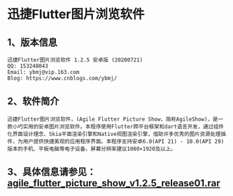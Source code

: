 # 迅捷Flutter图片浏览软件

## 1、版本信息
    迅捷Flutter图片浏览软件 1.2.5 安卓版 (20200721)
    QQ: 153248043
    Email: ybmj@vip.163.com
    Blog: https://www.cnblogs.com/ybmj/

## 2、软件简介
    迅捷Flutter图片浏览软件，(Agile Flutter Picture Show，简称AgileShow)，是一款小巧实用的安卓图片浏览软件。本程序使用Flutter跨平台框架和dart语言开发，通过组件化界面设计理念、Skia平面渲染引擎和Native视图渲染引擎，借助许多优秀的图片资源处理插件，为用户提供快捷美观的应用程序界面。本程序支持安卓6.0(API 21) - 10.0(API 29)版本的手机、平板电脑等电子设备，屏幕分辨率建议1080×1920及以上。

## 3、具体信息请参见：[agile_flutter_picture_show_v1.2.5_release01.rar](https://github.com/patton88/agile_flutter_picture_show/blob/master/agile_flutter_picture_show_v1.2.5_release01.rar) 

